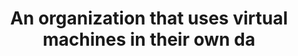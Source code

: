 ---
layout: answer
title: "An organization that uses virtual machines in their own da"
blurb: "Organizations that entirely use their own data centers to host their applications is said to be using an on-premises cloud computing deployment model. L"
quid: 166
---